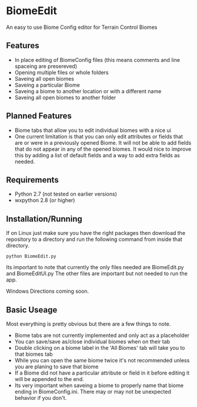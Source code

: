 BiomeEdit
=========

An easy to use Biome Config editor for Terrain Control Biomes

Features
--------
 * In place editing of BiomeConfig files (this means comments and line spaceing are presereved)
 * Opening multiple files or whole folders
 * Saveing all open biomes
 * Saveing a particular Biome
 * Saveing a biome to another location or with a different name
 * Saveing all open biomes to another folder

Planned Features
----------------
 * Biome tabs that allow you to edit individual biomes with a nice ui
 * One current limitation is that you can only edit attributes or fields that are or were in a previously opened Biome. It will not be able to add fields that do not appear in any of the opened biomes. It would nice to improve this by adding a list of default fields and a way to add extra fields as needed.
 
Requirements
------------
 * Python 2.7 (not tested on earlier versions)
 * wxpython 2.8 (or higher)

Installation/Running
-------------------
If on Linux just make sure you have the right packages then download the repository to a directory and run the following command from inside that directory.

    python BiomeEdit.py
    
Its important to note that currently the only files needed are BiomeEdit.py and BiomeEditUI.py 
The other files are important but not needed to run the app.


Windows Directions coming soon.


Basic Useage
------------
Most everything is pretty obvious but there are a few things to note.

 * Biome tabs are not currently implemented and only act as a placeholder
 * You can save/save as/close individual biomes when on their tab
 * Double clicking on a biome label in the 'All Biomes' tab will take you to that biomes tab
 * While you can open the same biome twice it's not recommended unless you are planing to save that biome 
 * If a Biome did not have a particular attribute or field in it before editing it will be appended to the end.
 * Its very important when saveing a biome to properly name that biome ending in BiomeConfig.ini. There may or may not be unexpected behavior if you don't.
